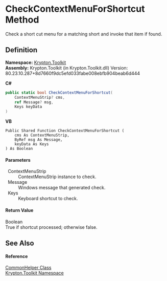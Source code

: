 # CheckContextMenuForShortcut Method


Check a short cut menu for a matching short and invoke that item if found.



## Definition
**Namespace:** <a href="79d2eac2-21f4-54ff-7552-b20c33c30600.md">Krypton.Toolkit</a>  
**Assembly:** Krypton.Toolkit (in Krypton.Toolkit.dll) Version: 80.23.10.287+8d7660f9dc5efd033fabe008ebfb904beab6d444

**C#**
``` C#
public static bool CheckContextMenuForShortcut(
	ContextMenuStrip? cms,
	ref Message? msg,
	Keys keyData
)
```
**VB**
``` VB
Public Shared Function CheckContextMenuForShortcut ( 
	cms As ContextMenuStrip,
	ByRef msg As Message,
	keyData As Keys
) As Boolean
```



#### Parameters
<dl><dt>  ContextMenuStrip</dt><dd>ContextMenuStrip instance to check.</dd><dt>  Message</dt><dd>Windows message that generated check.</dd><dt>  Keys</dt><dd>Keyboard shortcut to check.</dd></dl>

#### Return Value
Boolean  
True if shortcut processed; otherwise false.

## See Also


#### Reference
<a href="13744a42-834d-93cd-437f-a5a616717068.md">CommonHelper Class</a>  
<a href="79d2eac2-21f4-54ff-7552-b20c33c30600.md">Krypton.Toolkit Namespace</a>  
